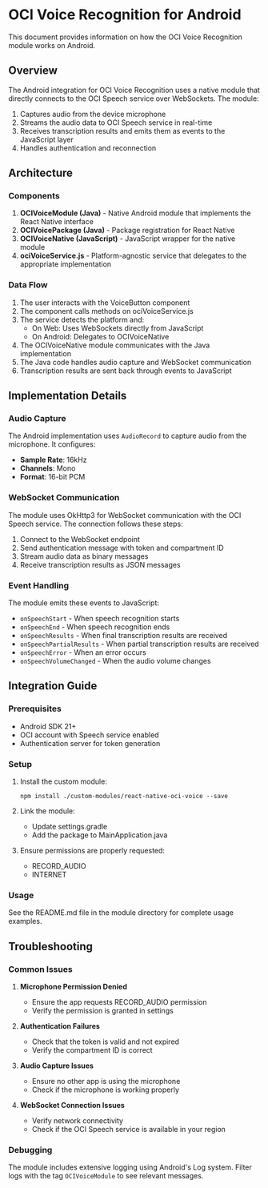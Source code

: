 # OCI Voice Recognition for Android

This document provides information on how the OCI Voice Recognition module works on Android.

## Overview

The Android integration for OCI Voice Recognition uses a native module that directly connects to the OCI Speech service over WebSockets. The module:

1. Captures audio from the device microphone
2. Streams the audio data to OCI Speech service in real-time
3. Receives transcription results and emits them as events to the JavaScript layer
4. Handles authentication and reconnection

## Architecture

### Components

1. **OCIVoiceModule (Java)** - Native Android module that implements the React Native interface
2. **OCIVoicePackage (Java)** - Package registration for React Native
3. **OCIVoiceNative (JavaScript)** - JavaScript wrapper for the native module
4. **ociVoiceService.js** - Platform-agnostic service that delegates to the appropriate implementation

### Data Flow

1. The user interacts with the VoiceButton component
2. The component calls methods on ociVoiceService.js
3. The service detects the platform and:
   - On Web: Uses WebSockets directly from JavaScript
   - On Android: Delegates to OCIVoiceNative
4. The OCIVoiceNative module communicates with the Java implementation
5. The Java code handles audio capture and WebSocket communication
6. Transcription results are sent back through events to JavaScript

## Implementation Details

### Audio Capture

The Android implementation uses `AudioRecord` to capture audio from the microphone. It configures:

- **Sample Rate**: 16kHz
- **Channels**: Mono
- **Format**: 16-bit PCM

### WebSocket Communication

The module uses OkHttp3 for WebSocket communication with the OCI Speech service. The connection follows these steps:

1. Connect to the WebSocket endpoint
2. Send authentication message with token and compartment ID
3. Stream audio data as binary messages
4. Receive transcription results as JSON messages

### Event Handling

The module emits these events to JavaScript:

- `onSpeechStart` - When speech recognition starts
- `onSpeechEnd` - When speech recognition ends
- `onSpeechResults` - When final transcription results are received
- `onSpeechPartialResults` - When partial transcription results are received
- `onSpeechError` - When an error occurs
- `onSpeechVolumeChanged` - When the audio volume changes

## Integration Guide

### Prerequisites

- Android SDK 21+
- OCI account with Speech service enabled
- Authentication server for token generation

### Setup

1. Install the custom module:
   ```
   npm install ./custom-modules/react-native-oci-voice --save
   ```

2. Link the module:
   - Update settings.gradle
   - Add the package to MainApplication.java

3. Ensure permissions are properly requested:
   - RECORD_AUDIO
   - INTERNET

### Usage

See the README.md file in the module directory for complete usage examples.

## Troubleshooting

### Common Issues

1. **Microphone Permission Denied**
   - Ensure the app requests RECORD_AUDIO permission
   - Verify the permission is granted in settings

2. **Authentication Failures**
   - Check that the token is valid and not expired
   - Verify the compartment ID is correct

3. **Audio Capture Issues**
   - Ensure no other app is using the microphone
   - Check if the microphone is working properly

4. **WebSocket Connection Issues**
   - Verify network connectivity
   - Check if the OCI Speech service is available in your region

### Debugging

The module includes extensive logging using Android's Log system. Filter logs with the tag `OCIVoiceModule` to see relevant messages.

